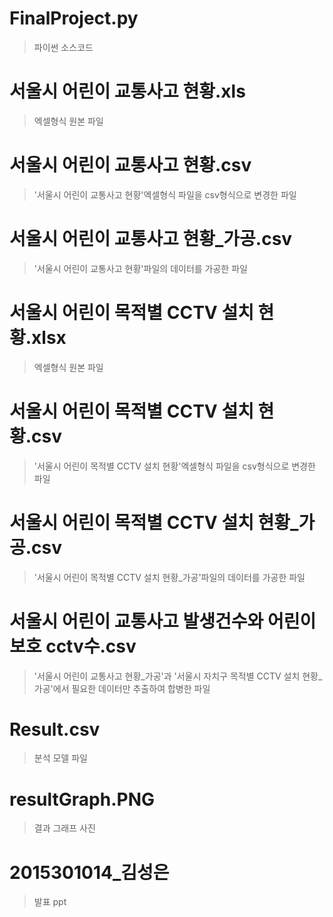 # FinalProject.py
> 파이썬 소스코드
# 서울시 어린이 교통사고 현황.xls
> 엑셀형식 원본 파일
# 서울시 어린이 교통사고 현황.csv
> '서울시 어린이 교통사고 현황'엑셀형식 파일을 csv형식으로 변경한 파일
# 서울시 어린이 교통사고 현황_가공.csv
> '서울시 어린이 교통사고 현황'파일의 데이터를 가공한 파일
# 서울시 어린이 목적별 CCTV 설치 현황.xlsx
> 엑셀형식 원본 파일
# 서울시 어린이 목적별 CCTV 설치 현황.csv
> '서울시 어린이 목적별 CCTV 설치 현황'엑셀형식 파일을 csv형식으로 변경한 파일
# 서울시 어린이 목적별 CCTV 설치 현황_가공.csv
> '서울시 어린이 목적별 CCTV 설치 현황_가공'파일의 데이터를 가공한 파일
# 서울시 어린이 교통사고 발생건수와 어린이 보호 cctv수.csv
> '서울시 어린이 교통사고 현황_가공'과 '서울시 자치구 목적별 CCTV 설치 현황_가공'에서 필요한 데이터만 추출하여 합병한 파일
# Result.csv
> 분석 모델 파일
# resultGraph.PNG
> 결과 그래프 사진
# 2015301014_김성은
> 발표 ppt
